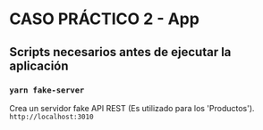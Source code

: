 # CASO PRÁCTICO 2 - App

## Scripts necesarios antes de ejecutar la aplicación

### `yarn fake-server`

Crea un servidor fake API REST (Es utilizado para los 'Productos'). `http://localhost:3010`

